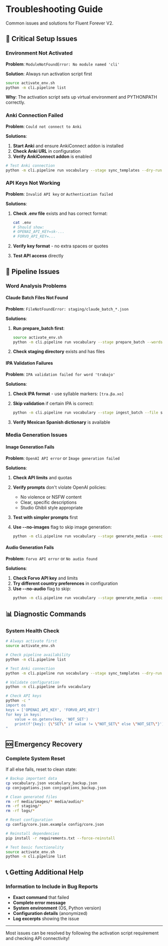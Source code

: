 # Troubleshooting Guide

Common issues and solutions for Fluent Forever V2.

## 🚨 Critical Setup Issues

### Environment Not Activated
**Problem**: `ModuleNotFoundError: No module named 'cli'`

**Solution**: Always run activation script first
```bash
source activate_env.sh
python -m cli.pipeline list
```

**Why**: The activation script sets up virtual environment and PYTHONPATH correctly.

### Anki Connection Failed
**Problem**: `Could not connect to Anki`

**Solutions**:
1. **Start Anki** and ensure AnkiConnect addon is installed
2. **Check Anki URL** in configuration
3. **Verify AnkiConnect addon** is enabled

```bash
# Test Anki connection
python -m cli.pipeline run vocabulary --stage sync_templates --dry-run
```

### API Keys Not Working
**Problem**: `Invalid API key` or `Authentication failed`

**Solutions**:
1. **Check .env file** exists and has correct format:
   ```bash
   cat .env
   # Should show:
   # OPENAI_API_KEY=sk-...
   # FORVO_API_KEY=...
   ```

2. **Verify key format** - no extra spaces or quotes
3. **Test API access** directly

## 🔧 Pipeline Issues

### Word Analysis Problems

#### Claude Batch Files Not Found
**Problem**: `FileNotFoundError: staging/claude_batch_*.json`

**Solutions**:
1. **Run prepare_batch first**:
   ```bash
   source activate_env.sh
   python -m cli.pipeline run vocabulary --stage prepare_batch --words haber,ser
   ```

2. **Check staging directory** exists and has files

#### IPA Validation Failures  
**Problem**: `IPA validation failed for word 'trabajo'`

**Solutions**:
1. **Check IPA format** - use syllable markers: `[tra.βa.xo]`
2. **Skip validation** if certain IPA is correct:
   ```bash
   python -m cli.pipeline run vocabulary --stage ingest_batch --file staging/file.json --skip-ipa-validation
   ```

3. **Verify Mexican Spanish dictionary** is available

### Media Generation Issues

#### Image Generation Fails
**Problem**: `OpenAI API error` or `Image generation failed`

**Solutions**:
1. **Check API limits** and quotas
2. **Verify prompts** don't violate OpenAI policies:
   - No violence or NSFW content
   - Clear, specific descriptions
   - Studio Ghibli style appropriate

3. **Test with simpler prompts** first
4. **Use --no-images** flag to skip image generation:
   ```bash
   python -m cli.pipeline run vocabulary --stage generate_media --execute --no-images
   ```

#### Audio Generation Fails
**Problem**: `Forvo API error` or `No audio found`

**Solutions**:
1. **Check Forvo API key** and limits
2. **Try different country preferences** in configuration
3. **Use --no-audio** flag to skip:
   ```bash
   python -m cli.pipeline run vocabulary --stage generate_media --execute --no-audio
   ```

## 📊 Diagnostic Commands

### System Health Check
```bash
# Always activate first
source activate_env.sh

# Check pipeline availability
python -m cli.pipeline list

# Test Anki connection
python -m cli.pipeline run vocabulary --stage sync_templates --dry-run

# Validate configuration
python -m cli.pipeline info vocabulary

# Check API keys
python -c "
import os
keys = ['OPENAI_API_KEY', 'FORVO_API_KEY']
for key in keys:
    value = os.getenv(key, 'NOT_SET')
    print(f'{key}: {\"SET\" if value != \"NOT_SET\" else \"NOT_SET\"}')
"
```

## 🆘 Emergency Recovery

### Complete System Reset
If all else fails, reset to clean state:

```bash
# Backup important data
cp vocabulary.json vocabulary_backup.json
cp conjugations.json conjugations_backup.json

# Clean generated files
rm -rf media/images/* media/audio/*
rm -rf staging/*
rm -rf logs/*

# Reset configuration
cp config/core.json.example config/core.json

# Reinstall dependencies  
pip install -r requirements.txt --force-reinstall

# Test basic functionality
source activate_env.sh
python -m cli.pipeline list
```

## 📞 Getting Additional Help

### Information to Include in Bug Reports
- **Exact command** that failed
- **Complete error message** 
- **System environment** (OS, Python version)
- **Configuration details** (anonymized)
- **Log excerpts** showing the issue

---

Most issues can be resolved by following the activation script requirement and checking API connectivity!